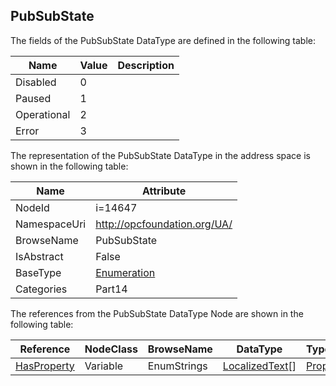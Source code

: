 <!-- datatype -->
## PubSubState
  
<!-- end of description -->
The fields of the PubSubState DataType are defined in the following table:  

|Name|Value| Description|
|---|---|---|
|Disabled|0||
|Paused|1||
|Operational|2||
|Error|3||

The representation of the PubSubState DataType in the address space is shown in the following table:  

|Name|Attribute|
|---|---|
|NodeId|i=14647|
|NamespaceUri|http://opcfoundation.org/UA/|
|BrowseName|PubSubState|
|IsAbstract|False|
|BaseType|[Enumeration](../../../Part3/DataTypes/Enumeration/readme.md)|
|Categories|Part14|

The references from the PubSubState DataType Node are shown in the following table:  

|Reference|NodeClass|BrowseName|DataType|TypeDefinition|ModellingRule|
|---|---|---|---|---|---|
|[HasProperty](../../../Part3/ReferenceTypes/HasProperty/readme.md)|Variable|EnumStrings|[LocalizedText](../../../Part3/DataTypes/LocalizedText/readme.md)[]|[PropertyType](../../Part5/VariableTypes/PropertyType/readme.md)|[Mandatory](../../Objects/Mandatory/readme.md)|

